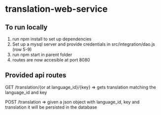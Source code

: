 # translation-web-service
## To run locally
1. run npm install to set up dependencies
2. Set up a mysql server and provide credentials in src/integration/dao.js (row 5-9)
3. run npm start in parent folder
4. routes are now accesible at port 8080

## Provided api routes
GET /translation/{or at language_id}/{key} => gets translation matching the language_id and key

POST /translation => given a json object with language_id, key and translation it will be persisted in the database

